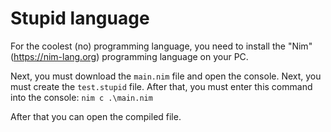 # Stupid language
For the coolest (no) programming language, you need to install the "Nim" (https://nim-lang.org) programming language on your PC.

Next, you must download the `main.nim` file and open the console. Next, you must create the `test.stupid` file. After that, you must enter this command into the console: 
`nim c .\main.nim`

After that you can open the compiled file.
